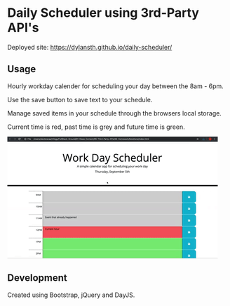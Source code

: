 # Daily Scheduler using 3rd-Party API's

Deployed site: https://dylansth.github.io/daily-scheduler/

## Usage

Hourly workday calender for scheduling your day between the 8am - 6pm.

Use the save button to save text to your schedule.

Manage saved items in your schedule through the browsers local storage.

Current time is red, past time is grey and future time is green.



![Alt text](./Assets/asset-dailyscheduler-function.gif)

## Development

Created using Bootstrap, jQuery and DayJS.
